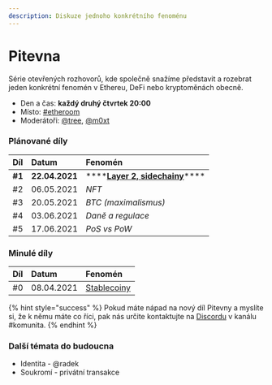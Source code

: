 ```yaml
---
description: Diskuze jednoho konkrétního fenoménu
---
```


# Pitevna

Série otevřených rozhovorů, kde společně snažíme představit a rozebrat jeden konkrétní fenomén v Ethereu, DeFi nebo kryptoměnách obecně.

* Den a čas: **každý druhý čtvrtek 20:00**
* Místo: [\#etheroom](./)
* Moderátoři: [@tree](https://forum.gwei.cz/u/tree), [@m0xt](https://forum.gwei.cz/u/m0xt)

### Plánované díly

| Díl | Datum | Fenomén |
| :--- | :--- | :--- |
| **\#1** | **22.04.2021** | \*\*\*\*[**Layer 2, sidechainy**](https://forum.gwei.cz/t/pitevna-1-layer-2-sidechainy/348)\*\*\*\* |
| \#2 | 06.05.2021 | _NFT_ |
| \#3 | 20.05.2021 | _BTC \(maximalismus\)_ |
| \#4 | 03.06.2021 | _Daně a regulace_ |
| \#5 | 17.06.2021 | _PoS vs PoW_ |

### Minulé díly

| Díl | Datum | Fenomén |
| :--- | :--- | :--- |
| \#0 | 08.04.2021 | [Stablecoiny](https://forum.gwei.cz/t/tema-stablecoiny/335) |

{% hint style="success" %}
Pokud máte nápad na nový díl Pitevny a myslíte si, že k němu máte co říci, pak nás určite kontaktujte na [Discordu](../../komunikacni-kanaly/discord.md) v kanálu \#komunita.
{% endhint %}

### Další témata do budoucna

* Identita - @radek
* Soukromí - privátní transakce

